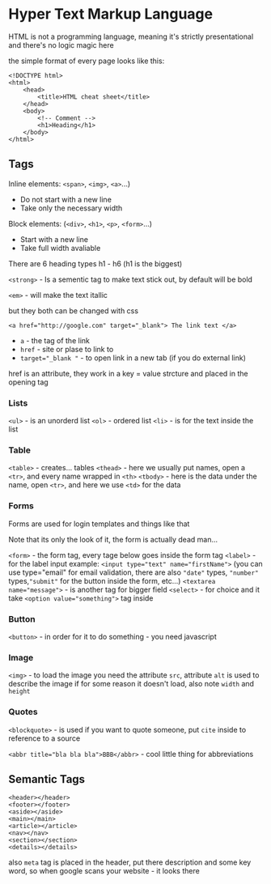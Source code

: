 # Hyper Text Markup Language

HTML is not a programming language, meaning it's strictly presentational and there's no logic magic here

the simple format of every page looks like this:

```
<!DOCTYPE html>
<html>
	<head>
		<title>HTML cheat sheet</title>
	</head>	
	<body>
		<!-- Comment -->
		<h1>Heading</h1>
	</body>
</html>
```
## Tags

Inline elements: `<span>`, `<img>`, `<a>`...)
- Do not start with a new line
- Take only the necessary width

Block elements: (`<div>`, `<h1>`, `<p>`, `<form>`...)
- Start with a new line
- Take full width avaliable

There are 6 heading types h1 - h6 (h1 is the biggest)

`<strong>` - Is a sementic tag to make text stick out, by default will be bold

`<em>` - will make the text itallic

but they both can be changed with css

`<a href="http://google.com" target="_blank"> The link text </a>`

- `a` - the tag of the link
- `href` - site or plase to link to
- `target="_blank "` - to open link in a new tab (if you do external link)

href is an attribute, they work in a key = value strcture and placed in the opening tag

### Lists

`<ul>` - is an unorderd list
`<ol>` - ordered list
`<li>` - is for the text inside the list

### Table

`<table>` - creates... tables
`<thead>` - here we usually put names, open a `<tr>`, and every name wrapped in `<th>`
`<tbody>` - here is the data under the name, open `<tr>`, and here we use `<td>` for the data

### Forms

Forms are used for login templates and things like that

Note that its only the look of it, the form is actually dead man...

`<form>` - the form tag, every tage below goes inside the form tag
`<label>` - for the label
input example: `<input type="text" name="firstName">` (you can use type="email" for email validation, there are also `"date"` types, `"number"` types,`"submit"` for the button inside the form, etc...)
`<textarea name="message">` - is another tag for bigger field
`<select>` - for choice and it take `<option value="something">` tag inside
 
### Button

`<button>` - in order for it to do something - you need javascript

### Image

`<img>` - to load the image you need the attribute `src`, attribute `alt` is used to describe the image if for some reason it doesn't load, also note `width` and `height`

### Quotes

`<blockquote>` - is used if you want to quote someone, put `cite` inside to reference to a source

`<abbr title="bla bla bla">BBB</abbr>` - cool little thing for abbreviations 

## Semantic Tags

```
<header></header>
<footer></footer>
<aside></aside>
<main></main>
<article></article>
<nav></nav>
<section></section>
<details></details>
```

also `meta` tag is placed in the header, put there description and some key word, so when google scans your website - it looks there